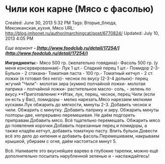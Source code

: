 # Чили кон карне (Мясо с фасолью)

Created: June 30, 2013 5:32 PM
Tags: Вторые_блюда, Мексиканская_кухня, Мясо
URL: http://blog.imhonet.ru/author/marchingcat/post/6770824/
Updated: July 10, 2013 4:05 PM

*Еще вариант **- [http://www.foodclub.ru/detail/17254/](http://www.foodclub.ru/detail/17254/)***

**Ингредиенты:**- Мясо 500 гр. (желательно говядина)- Фасоль 500 гр. (у меня консервированная)- Лук 1 шт.- Сладкий перец 1 шт.- Помидор 2-3- Бульон - 2 стакана- Томатная паста - 100 гр.- Томатный кетчуп - 2 ст. ложки (я готовил без него)- чеснок по вкусу (2-3-4 дольки)- перец жгучий "Чили"- молотая зира (кумин) полчайной ложки- молотая паприка - полчайной ложки- растительное масло- соль, - зелень по вкусу.**Приготовление:**Итак, лук, перец, чеснок, перец Чили (если он есть у Вас), помидоры - мелко нарезать.Мясо нарезаем мелкими кусками.Лук обжарить до мягкости, минуты 2-3. Добавить чеснок и чили. Обжарить с минутку. Добавить паприку и зиру. Обжарить минуты полторы-две, непрерывно перемешивая. Не даём подгореть приправам.Добавить мясо. Всё тщательно перемешать. Обжарить мясо до появления корочки.Добавить порезанные перец и помидоры, а также кладём кетчуп, добавить томатную пасту. Влить бульон.Довести всё это дело до кипения и добавить фасоль.Перемешиваем, накрываем крышкой, убираем с огня, даём настояться минут 5.

Всё. Наливаете это вкуснейшее варево в глубокие тарелки, можно ещё дополнительно посыпать нарубленной зеленью и - наслаждайтесь!